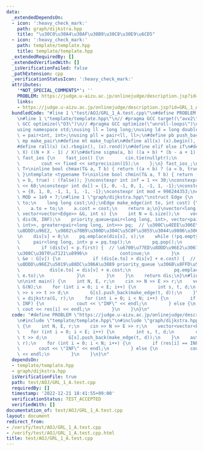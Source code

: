 ```yaml
---
data:
  _extendedDependsOn:
  - icon: ':heavy_check_mark:'
    path: graph/dijkstra.hpp
    title: "\u30C0\u30A4\u30AF\u30B9\u30C8\u30E9\u6CD5"
  - icon: ':heavy_check_mark:'
    path: template/template.hpp
    title: template/template.hpp
  _extendedRequiredBy: []
  _extendedVerifiedWith: []
  _isVerificationFailed: false
  _pathExtension: cpp
  _verificationStatusIcon: ':heavy_check_mark:'
  attributes:
    '*NOT_SPECIAL_COMMENTS*': ''
    PROBLEM: https://judge.u-aizu.ac.jp/onlinejudge/description.jsp?id=GRL_1_A
    links:
    - https://judge.u-aizu.ac.jp/onlinejudge/description.jsp?id=GRL_1_A
  bundledCode: "#line 1 \"test/AOJ/GRL_1_A.test.cpp\"\n#define PROBLEM \"https://judge.u-aizu.ac.jp/onlinejudge/description.jsp?id=GRL_1_A\"\
    \n#line 1 \"template/template.hpp\"\n// #pragma GCC target(\"avx2\")\n// #pragma\
    \ GCC optimize(\"O3\")\n// #pragma GCC optimize(\"unroll-loops\")\n#include <bits/stdc++.h>\n\
    using namespace std;\nusing ll = long long;\nusing ld = long double;\nusing pii\
    \ = pair<int, int>;\nusing pll = pair<ll, ll>;\n#define pb push_back\n#define\
    \ mp make_pair\n#define mt make_tuple\n#define all(x) (x).begin(), (x).end()\n\
    #define rall(x) (x).rbegin(), (x).rend()\n#define elif else if\n#define updiv(N,\
    \ X) ((N + X - 1) / X)\n#define sigma(a, b) ((a + b) * (b - a + 1) / 2)\nstruct\
    \ fast_ios {\n    fast_ios() {\n        cin.tie(nullptr);\n        ios::sync_with_stdio(false);\n\
    \        cout << fixed << setprecision(15);\n    };\n} fast_ios_;\ntemplate <typename\
    \ T>\ninline bool chmax(T& a, T b) { return ((a < b) ? (a = b, true) : (false));\
    \ }\ntemplate <typename T>\ninline bool chmin(T& a, T b) { return ((a > b) ? (a\
    \ = b, true) : (false)); }\nconstexpr int inf = 1 << 30;\nconstexpr ll INF = 1LL\
    \ << 60;\nconstexpr int dx[] = {1, 0, -1, 0, 1, -1, 1, -1};\nconstexpr int dy[]\
    \ = {0, 1, 0, -1, 1, 1, -1, -1};\nconstexpr int mod = 998244353;\nconstexpr int\
    \ MOD = 1e9 + 7;\n#line 1 \"graph/dijkstra.hpp\"\nstruct Edge {\n    long long\
    \ to;\n    long long cost;\n};\nEdge make_edge(int to, int cost) {\n    Edge a;\n\
    \    a.to = to;\n    a.cost = cost;\n    return a;\n}\nvector<long long> dijkstra(const\
    \ vector<vector<Edge>> &G, int s) {\n    int N = G.size();\n    vector<long long>\
    \ dis(N, INF);\n    priority_queue<pair<long long, int>, vector<pair<long long,\
    \ int>>, greater<pair<long long, int>>> pq;  // \u300C\u4EEE\u306E\u6700\u77ED\
    \u8DDD\u96E2, \u9802\u70B9\u300D\u304C\u5C0F\u3055\u3044\u9806\u306B\u4E26\u3076\
    \n    dis[s] = 0;\n    pq.emplace(dis[s], s);\n    while (!pq.empty()) {\n   \
    \     pair<long long, int> p = pq.top();\n        pq.pop();\n        int v = p.second;\n\
    \        if (dis[v] < p.first) {  // \u6700\u77ED\u8DDD\u96E2\u3067\u7121\u3051\
    \u308C\u3070\u7121\u8996\n            continue;\n        }\n        for (auto\
    \ &e : G[v]) {\n            if (dis[e.to] > dis[v] + e.cost) {  // \u6700\u77ED\
    \u8DDD\u96E2\u5019\u88DC\u306A\u3089 priority_queue \u306B\u8FFD\u52A0\n     \
    \           dis[e.to] = dis[v] + e.cost;\n                pq.emplace(dis[e.to],\
    \ e.to);\n            }\n        }\n    }\n    return dis;\n}\n#line 4 \"test/AOJ/GRL_1_A.test.cpp\"\
    \n\nint main() {\n    int N, E, r;\n    cin >> N >> E >> r;\n    vector<vector<Edge>>\
    \ G(N);\n    for (int i = 0; i < E; i++) {\n        int s, t, d;\n        cin\
    \ >> s >> t >> d;\n        G[s].push_back(make_edge(t, d));\n    }\n    auto res\
    \ = dijkstra(G, r);\n    for (int i = 0; i < N; i++) {\n        if (res[i] ==\
    \ INF) {\n            cout << \"INF\" << endl;\n        } else {\n           \
    \ cout << res[i] << endl;\n        }\n    }\n}\n"
  code: "#define PROBLEM \"https://judge.u-aizu.ac.jp/onlinejudge/description.jsp?id=GRL_1_A\"\
    \n#include \"template/template.hpp\"\n#include \"graph/dijkstra.hpp\"\n\nint main()\
    \ {\n    int N, E, r;\n    cin >> N >> E >> r;\n    vector<vector<Edge>> G(N);\n\
    \    for (int i = 0; i < E; i++) {\n        int s, t, d;\n        cin >> s >>\
    \ t >> d;\n        G[s].push_back(make_edge(t, d));\n    }\n    auto res = dijkstra(G,\
    \ r);\n    for (int i = 0; i < N; i++) {\n        if (res[i] == INF) {\n     \
    \       cout << \"INF\" << endl;\n        } else {\n            cout << res[i]\
    \ << endl;\n        }\n    }\n}\n"
  dependsOn:
  - template/template.hpp
  - graph/dijkstra.hpp
  isVerificationFile: true
  path: test/AOJ/GRL_1_A.test.cpp
  requiredBy: []
  timestamp: '2022-12-21 18:41:55+09:00'
  verificationStatus: TEST_ACCEPTED
  verifiedWith: []
documentation_of: test/AOJ/GRL_1_A.test.cpp
layout: document
redirect_from:
- /verify/test/AOJ/GRL_1_A.test.cpp
- /verify/test/AOJ/GRL_1_A.test.cpp.html
title: test/AOJ/GRL_1_A.test.cpp
---
```

